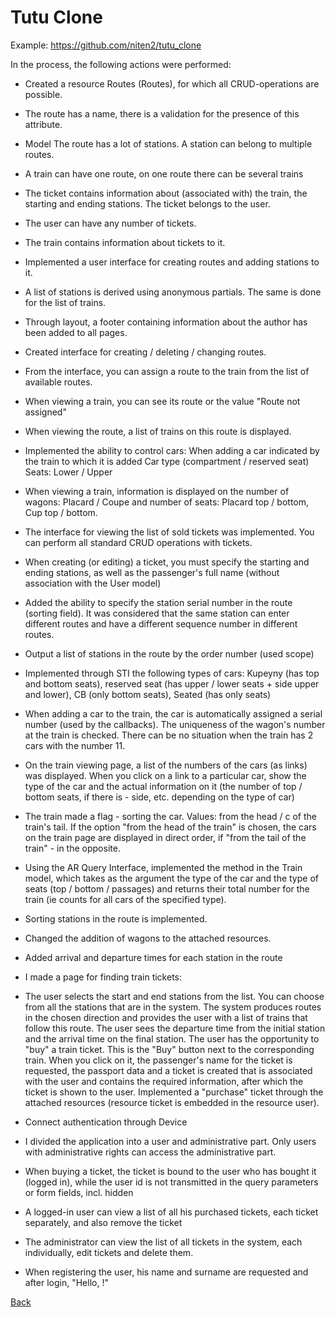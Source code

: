 # Tutu Clone

Example: https://github.com/niten2/tutu_clone

In the process, the following actions were performed:

  - Created a resource Routes (Routes), for which all CRUD-operations are possible.
  - The route has a name, there is a validation for the presence of this attribute.
  - Model The route has a lot of stations. A station can belong to multiple routes.
  - A train can have one route, on one route there can be several trains
  - The ticket contains information about (associated with) the train, the starting and ending stations. The ticket belongs to the user.
  - The user can have any number of tickets.
  - The train contains information about tickets to it.
  - Implemented a user interface for creating routes and adding stations to it.

  - A list of stations is derived using anonymous partials. The same is done for the list of trains.

  - Through layout, a footer containing information about the author has been added to all pages.

  - Created interface for creating / deleting / changing routes.

  - From the interface, you can assign a route to the train from the list of available routes.

  - When viewing a train, you can see its route or the value "Route not assigned"

  - When viewing the route, a list of trains on this route is displayed.

  - Implemented the ability to control cars: When adding a car indicated by the train to which it is added Car type (compartment / reserved seat) Seats: Lower / Upper

  - When viewing a train, information is displayed on the number of wagons: Placard / Coupe and number of seats: Placard top / bottom, Cup top / bottom.

  - The interface for viewing the list of sold tickets was implemented. You can perform all standard CRUD operations with tickets.

  - When creating (or editing) a ticket, you must specify the starting and ending stations, as well as the passenger's full name (without association with the User model)

  - Added the ability to specify the station serial number in the route (sorting field). It was considered that the same station can enter different routes and have a different sequence number in different routes.

  - Output a list of stations in the route by the order number (used scope)

  - Implemented through STI the following types of cars: Kupeyny (has top and bottom seats), reserved seat (has upper / lower seats + side upper and lower), CB (only bottom seats), Seated (has only seats)

  - When adding a car to the train, the car is automatically assigned a serial number (used by the callbacks). The uniqueness of the wagon's number at the train is checked. There can be no situation when the train has 2 cars with the number 11.

  - On the train viewing page, a list of the numbers of the cars (as links) was displayed. When you click on a link to a particular car, show the type of the car and the actual information on it (the number of top / bottom seats, if there is - side, etc. depending on the type of car)

  - The train made a flag - sorting the car. Values: from the head / c of the train's tail. If the option "from the head of the train" is chosen, the cars on the train page are displayed in direct order, if "from the tail of the train" - in the opposite.

  - Using the AR Query Interface, implemented the method in the Train model, which takes as the argument the type of the car and the type of seats (top / bottom / passages) and returns their total number for the train (ie counts for all cars of the specified type).

  - Sorting stations in the route is implemented.

  - Changed the addition of wagons to the attached resources.

  - Added arrival and departure times for each station in the route

  - I made a page for finding train tickets:

  - The user selects the start and end stations from the list. You can choose from all the stations that are in the system. The system produces routes in the chosen direction and provides the user with a list of trains that follow this route. The user sees the departure time from the initial station and the arrival time on the final station. The user has the opportunity to "buy" a train ticket. This is the "Buy" button next to the corresponding train. When you click on it, the passenger's name for the ticket is requested, the passport data and a ticket is created that is associated with the user and contains the required information, after which the ticket is shown to the user. Implemented a "purchase" ticket through the attached resources (resource ticket is embedded in the resource user).

  - Connect authentication through Device

  - I divided the application into a user and administrative part. Only users with administrative rights can access the administrative part.

  - When buying a ticket, the ticket is bound to the user who has bought it (logged in), while the user id is not transmitted in the query parameters or form fields, incl. hidden

  - A logged-in user can view a list of all his purchased tickets, each ticket separately, and also remove the ticket

  - The administrator can view the list of all tickets in the system, each individually, edit tickets and delete them.

  - When registering the user, his name and surname are requested and after login, "Hello, <username>!"

[Back](https://github.com/niten2/test_tasks)
